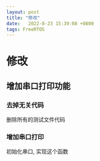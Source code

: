 ```yaml
---
layout: post
title: "修改" 
date:   2022-8-23 15:39:08 +0800
tags: FreeRTOS
---
```


# 修改

## 增加串口打印功能

### 去掉无关代码

删除所有的测试文件代码

### 增加串口打印

初始化串口, 实现这个函数



























